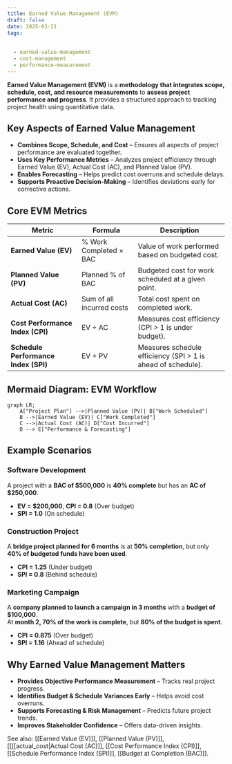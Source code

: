```yaml
---
title: Earned Value Management (EVM)
draft: false
date: 2025-03-21
tags:
  
  
  - earned-value-management
  - cost-management
  - performance-measurement
---
```


**Earned Value Management (EVM)** is a **methodology that integrates scope, schedule, cost, and resource measurements** to **assess project performance and progress**. It provides a structured approach to tracking project health using quantitative data.

## **Key Aspects of Earned Value Management**
- **Combines Scope, Schedule, and Cost** – Ensures all aspects of project performance are evaluated together.
- **Uses Key Performance Metrics** – Analyzes project efficiency through Earned Value (EV), Actual Cost (AC), and Planned Value (PV).
- **Enables Forecasting** – Helps predict cost overruns and schedule delays.
- **Supports Proactive Decision-Making** – Identifies deviations early for corrective actions.

## **Core EVM Metrics**
| **Metric**  | **Formula** | **Description** |
|------------|--------------------------------|------------------------------------------------|
| **Earned Value (EV)** | % Work Completed × BAC | Value of work performed based on budgeted cost. |
| **Planned Value (PV)** | Planned % of BAC | Budgeted cost for work scheduled at a given point. |
| **Actual Cost (AC)** | Sum of all incurred costs | Total cost spent on completed work. |
| **Cost Performance Index (CPI)** | EV ÷ AC | Measures cost efficiency (CPI > 1 is under budget). |
| **Schedule Performance Index (SPI)** | EV ÷ PV | Measures schedule efficiency (SPI > 1 is ahead of schedule). |

## **Mermaid Diagram: EVM Workflow**
```mermaid
graph LR;
    A["Project Plan"] -->|Planned Value (PV)| B["Work Scheduled"]
    B -->|Earned Value (EV)| C["Work Completed"]
    C -->|Actual Cost (AC)| D["Cost Incurred"]
    D --> E["Performance & Forecasting"]
```

## **Example Scenarios**

### **Software Development**
A project with a **BAC of \$500,000** is **40% complete** but has an **AC of \$250,000**.

- **EV = \$200,000**, **CPI = 0.8** (Over budget)
- **SPI = 1.0** (On schedule)

### **Construction Project**
A **bridge project planned for 6 months** is at **50% completion**, but only **40% of budgeted funds have been used**.

- **CPI = 1.25** (Under budget)
- **SPI = 0.8** (Behind schedule)

### **Marketing Campaign**
A **company planned to launch a campaign in 3 months** with a **budget of \$100,000**.  
At **month 2, 70% of the work is complete**, but **80% of the budget is spent**.

- **CPI = 0.875** (Over budget)
- **SPI = 1.16** (Ahead of schedule)

## **Why Earned Value Management Matters**
- **Provides Objective Performance Measurement** – Tracks real project progress.
- **Identifies Budget & Schedule Variances Early** – Helps avoid cost overruns.
- **Supports Forecasting & Risk Management** – Predicts future project trends.
- **Improves Stakeholder Confidence** – Offers data-driven insights.

See also: [[Earned Value (EV)]], [[Planned Value (PV)]], [[[[actual_cost|Actual Cost (AC)]], [[Cost Performance Index (CPI)]], [[Schedule Performance Index (SPI)]], [[Budget at Completion (BAC)]].

